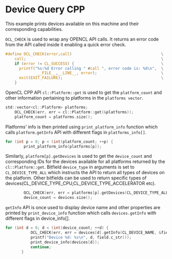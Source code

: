 Device Query CPP
================
This example prints devices available on this machine and their corresponding capabilities.

`OCL_CHECK` is used to wrap any OPENCL API calls. It returns an error code from the API called inside it enabling a quick error check.
```C
#define OCL_CHECK(error,call)                                       \
    call;                                                           \
    if (error != CL_SUCCESS) {                                      \
      printf("%s:%d Error calling " #call ", error code is: %d\n",  \
              __FILE__,__LINE__, error);                            \
      exit(EXIT_FAILURE);                                           \
    }       

```

OpenCL CPP API `cl::Platform::get` is used to get the `platform_count` and other information pertaining to platforms in the `platforms vector`.
```C
std::vector<cl::Platform> platforms;
    OCL_CHECK(err, err = cl::Platform::get(&platforms));
    platform_count = platforms.size();
```
Platforms' info is then printed using `print_platform_info` function which calls `platform.getInfo` API with different flags in `platforms_info[]`.
```c
for (int p = 0; p < (int)platform_count; ++p) {
        print_platform_info(platforms[p]);
```        

Similarly, `platform[p].getDevices` is used to get the `device_count` and corresponding IDs for the devices available for all platforms returned by the `cl::Platform::get`. Bitfield `device_type` in arguments is set to `CL_DEVICE_TYPE_ALL` which instructs the API to return all types of devices on the platform. Other bitfields can be used to return specific types of devices(CL_DEVICE_TYPE_CPU,CL_DEVICE_TYPE_ACCELERATOR etc).
```c
        OCL_CHECK(err, err = platforms[p].getDevices(CL_DEVICE_TYPE_ALL, &devices));
        device_count = devices.size();
  ```                              


`getInfo` API is once used to display device name and other properties are printed by `print_device_info` function which calls `devices.getInfo` with different flags in device_info[].

```c++
for (int d = 0; d < (int)device_count; ++d) {
           OCL_CHECK(err, err = devices[d].getInfo(CL_DEVICE_NAME, &field));
           printf("Device %d: %s\n", d, field.c_str());
           print_device_info(devices[d]);
           continue;
       }

```

